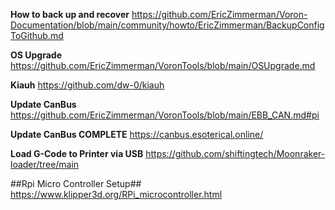 **How to back up and recover**
https://github.com/EricZimmerman/Voron-Documentation/blob/main/community/howto/EricZimmerman/BackupConfigToGithub.md

**OS Upgrade**
https://github.com/EricZimmerman/VoronTools/blob/main/OSUpgrade.md

**Kiauh**
https://github.com/dw-0/kiauh

**Update CanBus**
https://github.com/EricZimmerman/VoronTools/blob/main/EBB_CAN.md#pi

**Update CanBus COMPLETE**
https://canbus.esoterical.online/

**Load G-Code to Printer via USB**
https://github.com/shiftingtech/Moonraker-loader/tree/main

##Rpi Micro Controller Setup##
https://www.klipper3d.org/RPi_microcontroller.html